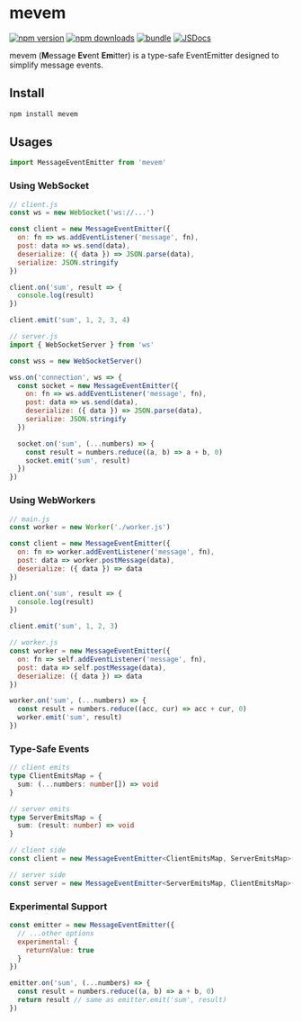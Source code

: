 # mevem

[![npm version][npm-version-src]][npm-version-href]
[![npm downloads][npm-downloads-src]][npm-downloads-href]
[![bundle][bundle-src]][bundle-href]
[![JSDocs][jsdocs-src]][jsdocs-href]

mevem (<b>M</b>essage <b>Ev</b>ent <b>Em</b>itter) is a type-safe EventEmitter designed to simplify message events.

## Install

```bash
npm install mevem
```

## Usages

```js
import MessageEventEmitter from 'mevem'
```

### Using WebSocket

```js
// client.js
const ws = new WebSocket('ws://...')

const client = new MessageEventEmitter({
  on: fn => ws.addEventListener('message', fn),
  post: data => ws.send(data),
  deserialize: ({ data }) => JSON.parse(data),
  serialize: JSON.stringify
})

client.on('sum', result => {
  console.log(result)
})

client.emit('sum', 1, 2, 3, 4)
```

```js
// server.js
import { WebSocketServer } from 'ws'

const wss = new WebSocketServer()

wss.on('connection', ws => {
  const socket = new MessageEventEmitter({
    on: fn => ws.addEventListener('message', fn),
    post: data => ws.send(data),
    deserialize: ({ data }) => JSON.parse(data),
    serialize: JSON.stringify
  })

  socket.on('sum', (...numbers) => {
    const result = numbers.reduce((a, b) => a + b, 0)
    socket.emit('sum', result)
  })
})
```

### Using WebWorkers

```js
// main.js
const worker = new Worker('./worker.js')

const client = new MessageEventEmitter({
  on: fn => worker.addEventListener('message', fn),
  post: data => worker.postMessage(data),
  deserialize: ({ data }) => data
})

client.on('sum', result => {
  console.log(result)
})

client.emit('sum', 1, 2, 3)
```

```js
// worker.js
const worker = new MessageEventEmitter({
  on: fn => self.addEventListener('message', fn),
  post: data => self.postMessage(data),
  deserialize: ({ data }) => data
})

worker.on('sum', (...numbers) => {
  const result = numbers.reduce((acc, cur) => acc + cur, 0)
  worker.emit('sum', result)
})
```

### Type-Safe Events

```ts
// client emits
type ClientEmitsMap = {
  sum: (...numbers: number[]) => void
}

// server emits
type ServerEmitsMap = {
  sum: (result: number) => void
}

// client side
const client = new MessageEventEmitter<ClientEmitsMap, ServerEmitsMap>({})

// server side
const server = new MessageEventEmitter<ServerEmitsMap, ClientEmitsMap>({})
```

### Experimental Support

```js
const emitter = new MessageEventEmitter({
  // ...other options
  experimental: {
    returnValue: true
  }
})

emitter.on('sum', (...numbers) => {
  const result = numbers.reduce((a, b) => a + b, 0)
  return result // same as emitter.emit('sum', result)
})
```

<!-- Badges -->

[npm-version-src]: https://img.shields.io/npm/v/mevem?style=flat&colorA=080f12&colorB=1fa669
[npm-version-href]: https://npmjs.com/package/mevem
[npm-downloads-src]: https://img.shields.io/npm/dm/mevem?style=flat&colorA=080f12&colorB=1fa669
[npm-downloads-href]: https://npmjs.com/package/mevem
[bundle-src]: https://img.shields.io/bundlephobia/minzip/mevem?style=flat&colorA=080f12&colorB=1fa669&label=minzip
[bundle-href]: https://bundlephobia.com/result?p=mevem
[license-src]: https://img.shields.io/github/license/sunshj/mevem.svg?style=flat&colorA=080f12&colorB=1fa669
[jsdocs-src]: https://img.shields.io/badge/jsdocs-reference-080f12?style=flat&colorA=080f12&colorB=1fa669
[jsdocs-href]: https://www.jsdocs.io/package/mevem
